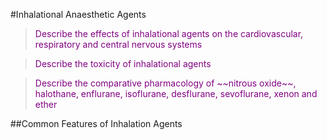 #Inhalational Anaesthetic Agents

> <p style="color:purple";> Describe the effects of inhalational agents on the cardiovascular, respiratory and central nervous systems</p>

<!--></!-->

> <p style="color:purple";> Describe the toxicity of inhalational agents </p>

<!--></!-->

> <p style="color:purple";> Describe the comparative pharmacology of ~~nitrous oxide~~, halothane, enflurane, isoflurane, desflurane, sevoflurane, xenon and ether</p>

##Common Features of Inhalation Agents



